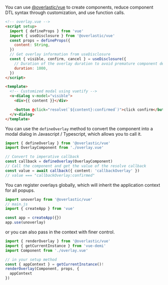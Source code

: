 You can use [@overlastic/vue](https://overlastic.vercel.app/vue/) to create components, reduce component DTL syntax through customization, and use function calls.

```html
<!-- overlay.vue -->
<script setup>
  import { defineProps } from 'vue'
  import { useDisclosure } from '@overlastic/vue'
  const props = defineProps({
    content: String,
  })
  // Get overlay information from useDisclosure
  const { visible, confirm, cancel } = useDisclosure({
    // Duration of the overlay duration to avoid premature component destruction
    duration: 1000,
  })
</script>

<template>
  <!-- Customized modal using vuetify -->
  <v-dialog v-model="visible">
    <div>{{ content }}</div>

    <button @click="resolve(`${content}:confirmed`)">click confirm</button>
  </v-dialog>
</template>

```

You can use the `defineOverlay` method to convert the component into a modal dialog in Javascript / Typescript, which allows you to call it.

```ts
import { defineOverlay } from '@overlastic/vue'
import OverlayComponent from './overlay.vue'

// Convert to imperative callback
const callback = defineOverlay(OverlayComponent)
// Call the component and get the value of the resolve callback
const value = await callback({ content: 'callbackOverlay' })
// value === "callbackOverlay:confirmed"
```

You can register overlays globally, which will inherit the application context for all popups.

```ts
import unoverlay from '@overlastic/vue'
// main.js
import { createApp } from 'vue'

const app = createApp({})
app.use(unoverlay)
```

or you can also pass in the context with finer control.

```ts
import { renderOverlay } from '@overlastic/vue'
import { getCurrentInstance } from 'vue-demi'
import Component from './overlay.vue'

// in your setup method
const { appContext } = getCurrentInstance()!
renderOverlay(Component, props, {
  appContext
})
```
